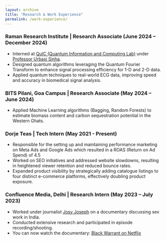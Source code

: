 ```yaml
---
layout: archive
title: "Research & Work Experience"
permalink: /work-experience/
---
```


### Raman Research Institute | Research Associate (June 2024 – December 2024)
- Interned at [QuIC (Quantum Information and Computing Lab)](https://wwws.rri.res.in/quic/) under [Professor Urbasi Sinha](https://en.wikipedia.org/wiki/Urbasi_Sinha).
- Designed quantum algorithms leveraging the Quantum Fourier Transform to enhance signal processing efficiency for 1-D and 2-D data.
- Applied quantum techniques to real-world ECG data, improving speed and accuracy in biomedical signal analysis.


### BITS Pilani, Goa Campus | Research Associate (May 2024 – June 2024)
- Applied Machine Learning algorithms (Bagging, Random Forests) to estimate biomass content and carbon sequestration potential in the Western Ghats.

### Dorje Teas | Tech Intern (May 2021 - Present)
- Responsible for the setting up and maintaining performance marketing on Meta Ads and Google Ads which resulted in a ROAS (Return on Ad Spend) of 4.5
- Worked on SEO initiatives and addressed website slowdowns, resulting in heightened viewer retention and reduced bounce rates.  
- Expanded product visibility by strategically adding catalogue listings to four distinct e-commerce platforms, effectively doubling product exposure.

### Confluence Media, Delhi | Research Intern (May 2023 – July 2023)
- Worked under journalist [Josy Joseph](https://en.wikipedia.org/wiki/Josy_Joseph) on a documentary discussing sex work in India.
- Conducted extensive research and participated in episode recording/shooting.
- You can now watch the documentary: [Black Warrant on Netflix](https://www.netflix.com/title/81971071)
